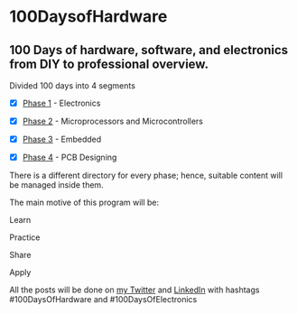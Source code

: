 # 100DaysofHardware


100 Days of hardware, software, and electronics from DIY to professional overview.
---------------------------------------------------------------------------------
Divided 100 days into 4 segments

 
- [x] [Phase 1](https://github.com/bala5000/100DaysHardware/tree/main/Phase%201) - Electronics
   
- [x] [Phase 2](https://github.com/AnshumanFauzdar/100DaysOfHardware/tree/main/Phase2) - Microprocessors and Microcontrollers
     
- [x] [Phase 3](https://github.com/bala5000/100DaysHardware/tree/main/Phase%203) - Embedded
     
- [x] [Phase 4](https://github.com/AnshumanFauzdar/100DaysOfHardware/tree/main/Phase4) - PCB Designing

There is a different directory for every phase; hence, suitable content will be managed inside them.

The main motive of this program will be:

Learn

Practice

Share

Apply

All the posts will be done on [my Twitter](https://twitter.com/_bala_murugan_) and [LinkedIn](https://www.linkedin.com/in/balamurugan-k-9b9377224/) with hashtags #100DaysOfHardware and #100DaysOfElectronics
